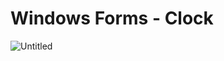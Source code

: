 # Windows Forms - Clock
![Untitled](https://user-images.githubusercontent.com/59538464/87965892-c110fd80-cabc-11ea-818a-de28753fcd06.png)

